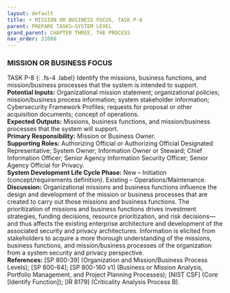 ```yaml
---
layout: default
title: • MISSION OR BUSINESS FOCUS, TASK P-8 
parent: PREPARE TASKS—SYSTEM LEVEL 
grand_parent: CHAPTER THREE, THE PROCESS
nav_order: 31008
---
```


### MISSION OR BUSINESS FOCUS 
TASK P-8 
{: .fs-4 .label}
Identify the missions, business functions, and mission/business processes that the system is intended to support.  
**Potential Inputs:** Organizational mission statement; organizational policies; mission/business process information; system stakeholder information; Cybersecurity Framework Profiles; requests for proposal or other acquisition documents; concept of operations.  
**Expected Outputs:** Missions, business functions, and mission/business processes that the system will support.  
**Primary Responsibility:** Mission or Business Owner.  
**Supporting Roles:** Authorizing Official or Authorizing Official Designated Representative; System Owner; Information Owner or Steward; Chief Information Officer; Senior Agency Information Security Officer; Senior Agency Official for Privacy.  
**System Development Life Cycle Phase:** New – Initiation (concept/requirements definition). Existing – Operations/Maintenance.  
**Discussion:** Organizational missions and business functions influence the design and development of the mission or business processes that are created to carry out those missions and business functions. The prioritization of missions and business functions drives investment strategies, funding decisions, resource prioritization, and risk decisions—and thus affects the existing enterprise architecture and development of the associated security and privacy architectures. Information is elicited from stakeholders to acquire a more thorough understanding of the missions, business functions, and mission/business processes of the organization from a system security and privacy perspective.  
**References:** [SP 800-39] (Organization and Mission/Business Process Levels); [SP 800-64]; [SP 800-160 v1] (Business or Mission Analysis, Portfolio Management, and Project Planning Processes); [NIST CSF] (Core [Identify Function]); [IR 8179] (Criticality Analysis Process B).

